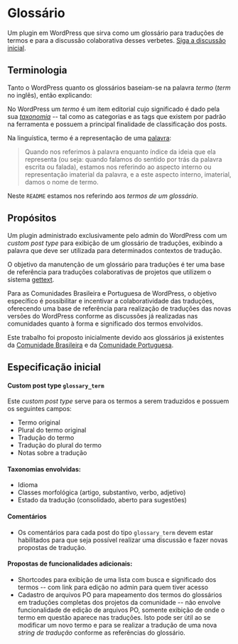 # Glossário

Um plugin em WordPress que sirva como um glossário para traduções de termos e
para a discussão colaborativa desses verbetes. [Siga a discussão
inicial](http://participe.wp-brasil.org/2014/12/13/pessoal-voces-que-estao-nessa-vibe-de-fazer/).

## Terminologia

Tanto o WordPress quanto os glossários baseiam-se na palavra _termo_ (_term_ no
inglês), então explicando:

No WordPress um _termo_ é um item editorial cujo significado é dado pela sua
[_taxonomia_](http://codex.wordpress.org/WordPress_Taxonomy) -- tal como as
categorias e as tags que existem por padrão na ferramenta e possuem a principal
finalidade de classificação dos posts.

Na linguística, termo é a representação de uma
[palavra](http://pt.wikipedia.org/wiki/Palavra):

> Quando nos referimos à palavra enquanto índice da ideia que ela representa
> (ou seja: quando falamos do sentido por trás da palavra escrita ou falada),
> estamos nos referindo ao aspecto interno ou representação imaterial da
> palavra, e a este aspecto interno, imaterial, damos o nome de termo.

Neste `README` estamos nos referindo aos _termos de um glossário_.

## Propósitos

Um plugin administrado exclusivamente pelo admin do WordPress com um _custom
post type_ para exibição de um glossário de traduções, exibindo a palavra que
deve ser utilizada para determinados contextos de tradução.

O objetivo da manutenção de um glossário para traduções é ter uma base de
referência para traduções colaborativas de projetos que utilizem o sistema
[gettext](http://www.gnu.org/software/gettext/).

Para as Comunidades Brasileira e Portuguesa de WordPress, o objetivo específico
é possibilitar e incentivar a colaboratividade das traduções, oferecendo uma
base de referência para realização de traduções das novas versões do WordPress
conforme as discussões já realizadas nas comunidades quanto à forma e
significado dos termos envolvidos.

Este trabalho foi proposto inicialmente devido aos glossários já existentes da
[Comunidade Brasileira](http://wp-brasil.org/glossario/) e da [Comunidade
Portuguesa](http://palheta.wp-portugal.com/glossario-ingles-portugues-pos-acordo-ortografico-draft/).

## Especificação inicial

#### Custom post type `glossary_term`

Este _custom post type_ serve para os termos a serem traduzidos e possuem os
seguintes campos:

* Termo original
* Plural do termo original
* Tradução do termo
* Tradução do plural do termo
* Notas sobre a tradução

#### Taxonomias envolvidas:

* Idioma
* Classes morfológica (artigo, substantivo, verbo, adjetivo)
* Estado da tradução (consolidado, aberto para sugestões)

#### Comentários

* Os comentários para cada post do tipo `glossary_term` devem estar habilitados
  para que seja possível realizar uma discussão e fazer novas propostas de
  tradução.

#### Propostas de funcionalidades adicionais:

* Shortcodes para exibição de uma lista com busca e significado dos termos --
  com link para edição no admin para quem tiver acesso
* Cadastro de arquivos PO para mapeamento dos termos do glossários em traduções
  completas dos projetos da comunidade -- não envolve funcionalidade de edição
  de arquivos PO, somente exibição de onde o termo em questão aparece nas
  traduções. Isto pode ser útil ao se modificar um novo termo e para se
  realizar a tradução de uma nova _string de tradução_ conforme as referências
  do glossário.
